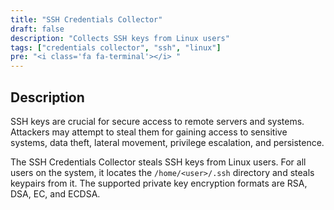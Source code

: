 ```yaml
---
title: "SSH Credentials Collector"
draft: false
description: "Collects SSH keys from Linux users"
tags: ["credentials collector", "ssh", "linux"]
pre: "<i class='fa fa-terminal'></i> "
---
```


## Description

SSH keys are crucial for secure access to remote servers and systems. Attackers
may attempt to steal them for gaining access to sensitive systems, data theft,
lateral movement, privilege escalation, and persistence.

The SSH Credentials Collector steals SSH keys from Linux users. For all users
on the system, it locates the `/home/<user>/.ssh` directory and steals keypairs
from it. The supported private key encryption formats are RSA, DSA, EC, and
ECDSA.
